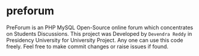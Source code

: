# preforum
PreForum is an PHP MySQL Open-Source online forum which concentrates on Students Discussions.
This project was Developed by `Devendra Reddy` in Presidency University for University Project.
Any one can use this code freely. 
Feel free to make commit changes or raise issues if found.
